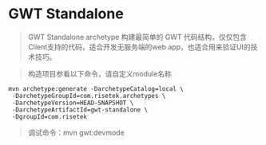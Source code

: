 # GWT Standalone
> GWT Standalone archetype 构建最简单的 GWT 代码结构，仅仅包含Client支持的代码，适合开发无服务端的web app，也适合用来验证UI的技术技巧。  

> 构造项目参看以下命令，请自定义module名称

```
mvn archetype:generate -DarchetypeCatalog=local \
 -DarchetypeGroupId=com.risetek.archetypes \
 -DarchetypeVersion=HEAD-SNAPSHOT \
 -DarchetypeArtifactId=gwt-standalone \
 -DgroupId=com.risetek
```

> 调试命令：mvn gwt:devmode
